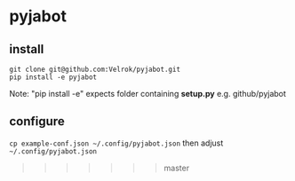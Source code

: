 # pyjabot

## install
```
git clone git@github.com:Velrok/pyjabot.git
pip install -e pyjabot
```

Note: "pip install -e" expects folder containing **setup.py** e.g. github/pyjabot

## configure 

`cp example-conf.json ~/.config/pyjabot.json`
then adjust `~/.config/pyjabot.json` 
>>>>>>> master
